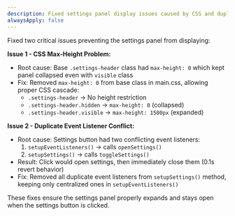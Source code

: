 ```yaml
---
description: Fixed settings panel display issues caused by CSS and duplicate event listeners
alwaysApply: false
---
```


Fixed two critical issues preventing the settings panel from displaying:

**Issue 1 - CSS Max-Height Problem:**
- Root cause: Base `.settings-header` class had `max-height: 0` which kept panel collapsed even with `visible` class
- Fix: Removed `max-height: 0` from base class in main.css, allowing proper CSS cascade:
  - `.settings-header` → No height restriction
  - `.settings-header.hidden` → `max-height: 0` (collapsed)
  - `.settings-header.visible` → `max-height: 1500px` (expanded)

**Issue 2 - Duplicate Event Listener Conflict:**
- Root cause: Settings button had two conflicting event listeners:
  1. `setupEventListeners()` → calls `openSettings()`
  2. `setupSettings()` → calls `toggleSettings()`
- Result: Click would open settings, then immediately close them (0.1s revert behavior)
- Fix: Removed all duplicate event listeners from `setupSettings()` method, keeping only centralized ones in `setupEventListeners()`

These fixes ensure the settings panel properly expands and stays open when the settings button is clicked.